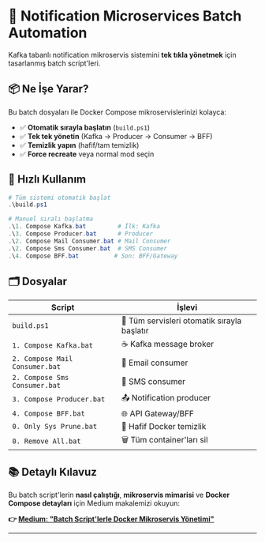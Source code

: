 # 🚀 Notification Microservices Batch Automation

Kafka tabanlı notification mikroservis sistemini **tek tıkla yönetmek** için tasarlanmış batch script'leri.

## 📦 Ne İşe Yarar?

Bu batch dosyaları ile Docker Compose mikroservislerinizi kolayca:
- ✅ **Otomatik sırayla başlatın** (`build.ps1`)
- ✅ **Tek tek yönetin** (Kafka → Producer → Consumer → BFF)
- ✅ **Temizlik yapın** (hafif/tam temizlik)
- ✅ **Force recreate** veya normal mod seçin

## 🎯 Hızlı Kullanım

```powershell
# Tüm sistemi otomatik başlat
.\build.ps1

# Manuel sıralı başlatma
.\1. Compose Kafka.bat         # İlk: Kafka
.\3. Compose Producer.bat      # Producer
.\2. Compose Mail Consumer.bat # Mail Consumer
.\2. Compose Sms Consumer.bat  # SMS Consumer  
.\4. Compose BFF.bat          # Son: BFF/Gateway
```

## 🗂️ Dosyalar

| Script | İşlevi |
|--------|--------|
| `build.ps1` | 🤖 Tüm servisleri otomatik sırayla başlatır |
| `1. Compose Kafka.bat` | ☕ Kafka message broker |
| `2. Compose Mail Consumer.bat` | 📧 Email consumer |
| `2. Compose Sms Consumer.bat` | 📱 SMS consumer |
| `3. Compose Producer.bat` | 📤 Notification producer |
| `4. Compose BFF.bat` | 🌐 API Gateway/BFF |
| `0. Only Sys Prune.bat` | 🧹 Hafif Docker temizlik |
| `0. Remove All.bat` | 🗑️ Tüm container'ları sil |

## 📚 Detaylı Kılavuz

Bu batch script'lerin **nasıl çalıştığı**, **mikroservis mimarisi** ve **Docker Compose detayları** için Medium makalemizi okuyun:

**👉 [Medium: "Batch Script'lerle Docker Mikroservis Yönetimi"](https://medium.com/p/0a1acc3b30ce)**

---
